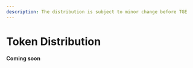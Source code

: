 ```yaml
---
description: The distribution is subject to minor change before TGE
---
```


# Token Distribution

#### **Coming soon**
